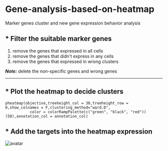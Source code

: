 # Gene-analysis-based-on-heatmap
Marker genes cluster and new gene expression behavior analysis

## * Filter the suitable marker genes
1. remove the genes that expressed in all cells
2. remove the genes that didn't express in any cells
3. remove the genes that expressed in wrong clusters

***Note:*** delete the non-specific genes and wrong genes
***

## * Plot the heatmap to decide clusters
```
pheatmap(objective,treeheight_col = 30,treeheight_row = 0,show_colnames = F,clustering_method="ward.D",
           color = colorRampPalette(c("green", "black", "red"))(50),annotation_col = annotation_col)
```
## * Add the targets into the heatmap expression
![avatar](C:\Users\asus1\Desktop\360截图178003067579120.png)
